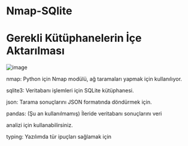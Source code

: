 # Nmap-SQlite

# Gerekli Kütüphanelerin İçe Aktarılması

![image](https://github.com/user-attachments/assets/ce885720-230f-4acb-8638-d491fdb55927)


nmap: Python için Nmap modülü, ağ taramaları yapmak için kullanılıyor.

sqlite3: Veritabanı işlemleri için SQLite kütüphanesi.

json: Tarama sonuçlarını JSON formatında döndürmek için.

pandas: (Şu an kullanılmamış) İleride veritabanı sonuçlarını veri 

analizi için kullanabilirsiniz.

typing: Yazılımda tür ipuçları sağlamak için
